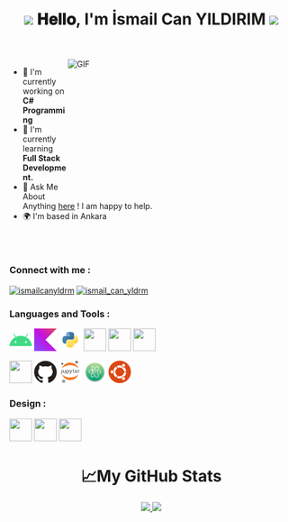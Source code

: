 <h1 align="center">
  <img src="GIF/Earth.gif" width="24px">
  𝐇𝐞𝐥𝐥𝐨, I'm İsmail Can YILDIRIM
  <img src="GIF/Hi.gif" width="40px" />
</h1>

<br/>
<br/>

<img align="right" height="250" width="400" alt="GIF" src="https://camo.githubusercontent.com/86a3b6db470f1a0429f7355c08d1edabf3d2c804/68747470733a2f2f6d69726f2e6d656469756d2e636f6d2f6d61782f313336302f312a495247486d69477361313673746564517649615a66772e676966"/>

- 🔭 I'm currently working on **C# Programming**
- 🌱 I'm currently learning **Full Stack Development.**
- 💬 Ask Me About Anything [here](https://github.com/ismailcanyldrm/ismailcanyldrm/issues/2) ! I am happy to help.
- 🌍 I'm based in Ankara
<br/>
<br/>

<h3 align="left">Connect with me :</h3>
<p align="left">
<a href="https://linkedin.com/in/omerfarukgunes" target="blank"><img align="center" src="https://raw.githubusercontent.com/rahuldkjain/github-profile-readme-generator/master/src/images/icons/Social/linked-in-alt.svg" alt="ismailcanyldrm" height="30" width="40" /></a>
<a href="https://instagram.com/_omerfg_" target="blank"><img align="center" src="https://raw.githubusercontent.com/rahuldkjain/github-profile-readme-generator/master/src/images/icons/Social/instagram.svg" alt="ismail_can_yldrm" height="30" width="40" /></a>
</p>



<h3 align="left">Languages and Tools :</h3>
<p align="left">
  
<code><img height="40" width="40" src="https://raw.githubusercontent.com/github/explore/80688e429a7d4ef2fca1e82350fe8e3517d3494d/topics/android/android.png"></code>
<code><img height="40" width="40" src="https://raw.githubusercontent.com/github/explore/80688e429a7d4ef2fca1e82350fe8e3517d3494d/topics/kotlin/kotlin.png"></code>
<code><img height="40" width="40" src="https://raw.githubusercontent.com/github/explore/80688e429a7d4ef2fca1e82350fe8e3517d3494d/topics/python/python.png"></code>
<code><img height="40" width="40" src="https://www.naveedashfaq.me/img/c++.png"></code>
<code><img height="40" width="40" src="https://cdn.icon-icons.com/icons2/2415/PNG/512/csharp_original_logo_icon_146578.png"></code> 
<code><img height="40" width="40" src="https://cdn.iconscout.com/icon/free/png-512/c-programming-569564.png"></code>
  
<code><img height="40" width="40" src="https://upload.wikimedia.org/wikipedia/commons/thumb/3/3f/Git_icon.svg/1024px-Git_icon.svg.png"></code>
<code><img height="40" width="40" src="https://raw.githubusercontent.com/github/explore/80688e429a7d4ef2fca1e82350fe8e3517d3494d/topics/github-api/github-api.png"></code>
<code><img height="40" width="40" src="https://raw.githubusercontent.com/github/explore/80688e429a7d4ef2fca1e82350fe8e3517d3494d/topics/jupyter-notebook/jupyter-notebook.png"></code>
<code><img height="40" width="40" src="https://raw.githubusercontent.com/github/explore/80688e429a7d4ef2fca1e82350fe8e3517d3494d/topics/atom/atom.png"></code>
<code><img height="40" width="40" src="https://raw.githubusercontent.com/github/explore/80688e429a7d4ef2fca1e82350fe8e3517d3494d/topics/ubuntu/ubuntu.png"></code>
</p>

<h3 align="left">Design :</h3>
<p align="left">
<code><img height="40" width="40" src="https://upload.wikimedia.org/wikipedia/commons/thumb/a/af/Adobe_Photoshop_CC_icon.svg/1200px-Adobe_Photoshop_CC_icon.svg.png"></code>
<code><img height="40" width="40" src="https://pnggrid.com/wp-content/uploads/2021/05/Adobe-Illustrator-Logo-1024x998.png"></code>
<code><img height="40" width="40" src="https://upload.wikimedia.org/wikipedia/commons/thumb/f/f2/Adobe_Premiere_Pro_Logo.svg/512px-Adobe_Premiere_Pro_Logo.svg.png"></code>

  <h1 align="center"> 📈My GitHub Stats</h1>
<p align="center">
<a href="https://github.com/ismailcanyldrm">
<img height="160em" src="https://github-readme-stats.vercel.app/api?username=ismailcanyldrm&show_icons=true&theme=react&include_all_commits=true&count_private=true"/> 

<img height="160em" src="https://github-readme-stats.vercel.app/api/top-langs/?username=ismailcanyldrm&layout=compact&langs_count=16&theme=react"/>
 </div>
</p>
